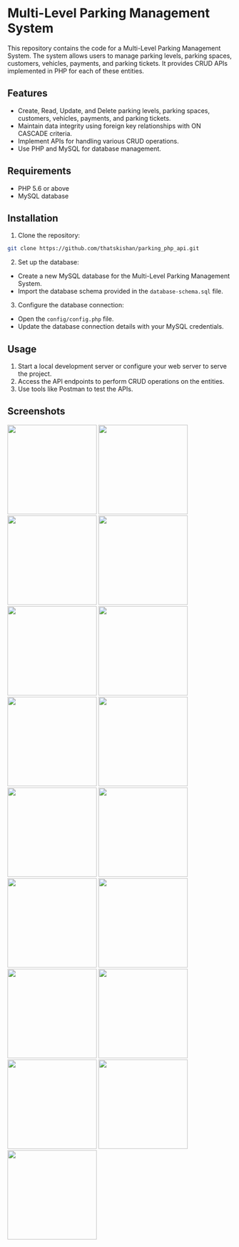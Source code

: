 # Multi-Level Parking Management System

This repository contains the code for a Multi-Level Parking Management System. The system allows users to manage parking levels, parking spaces, customers, vehicles, payments, and parking tickets. It provides CRUD APIs implemented in PHP for each of these entities.

## Features

- Create, Read, Update, and Delete parking levels, parking spaces, customers, vehicles, payments, and parking tickets.
- Maintain data integrity using foreign key relationships with ON CASCADE criteria.
- Implement APIs for handling various CRUD operations.
- Use PHP and MySQL for database management.

## Requirements

- PHP 5.6 or above
- MySQL database

## Installation

1. Clone the repository:

```bash
git clone https://github.com/thatskishan/parking_php_api.git
```

2. Set up the database:

- Create a new MySQL database for the Multi-Level Parking Management System.
- Import the database schema provided in the `database-schema.sql` file.

3. Configure the database connection:

- Open the `config/config.php` file.
- Update the database connection details with your MySQL credentials.

## Usage

1. Start a local development server or configure your web server to serve the project.
2. Access the API endpoints to perform CRUD operations on the entities.
3. Use tools like Postman to test the APIs.

## Screenshots

<img src = "https://github.com/thatskishan/parking_php_api/assets/123537725/0f82f3e8-5d5b-42c6-bcb1-9dcd38229d96" width="200px">
<img src = "https://github.com/thatskishan/parking_php_api/assets/123537725/77625a29-4ef0-4726-98ad-c7aad315f8ac" width="200px">
<img src = "https://github.com/thatskishan/parking_php_api/assets/123537725/c0d720f3-d0d8-4d71-b9ce-a7835dd26541" width="200px">
<img src = "https://github.com/thatskishan/parking_php_api/assets/123537725/aa4075bb-6ea1-44b9-9559-0aecb18113b7" width="200px">
<img src = "https://github.com/thatskishan/parking_php_api/assets/123537725/39152793-405b-40f2-a381-0368f4994217" width="200px">
<img src = "https://github.com/thatskishan/parking_php_api/assets/123537725/3124334a-eda4-4e26-9c0d-f77ae96809de" width="200px">
<img src = "https://github.com/thatskishan/parking_php_api/assets/123537725/25974f4e-bc75-4e05-add5-311beb454015" width="200px">
<img src = "https://github.com/thatskishan/parking_php_api/assets/123537725/2568a42d-0f85-45f4-b091-a2739ae03776" width="200px">
<img src = "https://github.com/thatskishan/parking_php_api/assets/123537725/1f80565d-7ffe-4b2b-a6b5-85e93235cfd0" width="200px">
<img src = "https://github.com/thatskishan/parking_php_api/assets/123537725/41e48e06-983f-48b6-857f-061795f502a1" width="200px">
<img src = "https://github.com/thatskishan/parking_php_api/assets/123537725/c47b5f1a-22d5-41dd-a365-b97221c0c9fb" width="200px">
<img src = "https://github.com/thatskishan/parking_php_api/assets/123537725/db6a23d4-12fe-47c8-a160-cd1ac887a4c3" width="200px">
<img src = "https://github.com/thatskishan/parking_php_api/assets/123537725/5a9fc91b-41ac-4976-baa6-b3edd31cdaeb" width="200px">
<img src = "https://github.com/thatskishan/parking_php_api/assets/123537725/68564402-d007-48e0-9f2f-6dcca1032da6" width="200px">
<img src = "https://github.com/thatskishan/parking_php_api/assets/123537725/f0d9ec41-fe3a-41ac-9569-1200916daf6b" width="200px">
<img src = "https://github.com/thatskishan/parking_php_api/assets/123537725/24326758-53d2-4214-ad44-eba96345e295" width="200px">
<img src = "https://github.com/thatskishan/parking_php_api/assets/123537725/1fc3f0c9-8ed4-41cb-8845-3c8aa06a4dae" width="200px">



